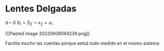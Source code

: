 # Lentes Delgadas
d⇾ 0 
$S_1 = S_2$ ⇾ $x_2 = x_1$

![[Pasted image 20220608094239.png]]

Facilita mucho las cuentas porque eetsá todo medido en el mismo sistema